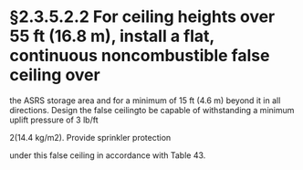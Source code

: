 # §2.3.5.2.2 For ceiling heights over 55 ft (16.8 m), install a flat, continuous noncombustible false ceiling over



the ASRS storage area and for a minimum of 15 ft (4.6 m) beyond it in all directions. Design the false ceilingto be capable of withstanding a minimum uplift pressure of 3 lb/ft

2(14.4 kg/m2). Provide sprinkler protection

under this false ceiling in accordance with Table 43.